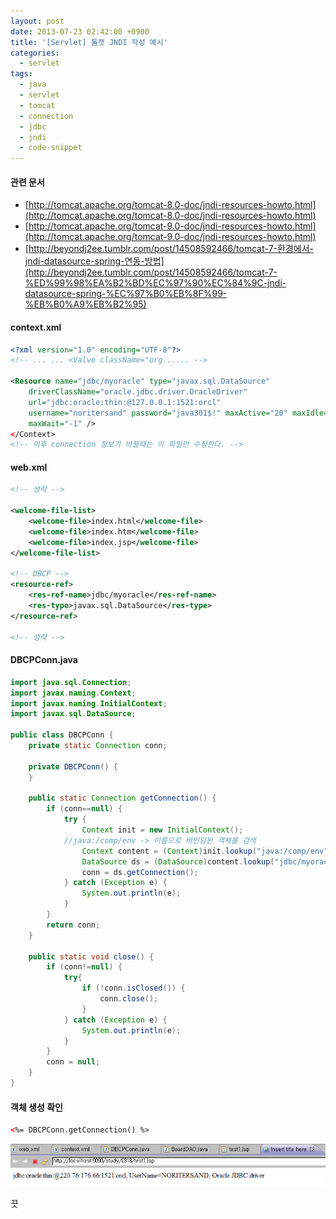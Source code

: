 ```yaml
---
layout: post
date: 2013-07-23 02:42:00 +0900
title: '[Servlet] 톰캣 JNDI 작성 예시'
categories:
  - servlet
tags:
  - java
  - servlet
  - tomcat
  - connection
  - jdbc
  - jndi
  - code-snippet
---
```


#### 관련 문서

- [http://tomcat.apache.org/tomcat-8.0-doc/jndi-resources-howto.html](http://tomcat.apache.org/tomcat-8.0-doc/jndi-resources-howto.html)
- [http://tomcat.apache.org/tomcat-9.0-doc/jndi-resources-howto.html](http://tomcat.apache.org/tomcat-9.0-doc/jndi-resources-howto.html)
- [http://beyondj2ee.tumblr.com/post/14508592466/tomcat-7-환경에서-jndi-datasource-spring-연동-방법](http://beyondj2ee.tumblr.com/post/14508592466/tomcat-7-%ED%99%98%EA%B2%BD%EC%97%90%EC%84%9C-jndi-datasource-spring-%EC%97%B0%EB%8F%99-%EB%B0%A9%EB%B2%95)

#### context.xml

```xml
<?xml version="1.0" encoding="UTF-8"?>
<!-- ... ... <Valve className="org...... -->

<Resource name="jdbc/myoracle" type="javax.sql.DataSource"
    driverClassName="oracle.jdbc.driver.OracleDriver"
    url="jdbc:oracle:thin:@127.0.0.1:1521:orcl"
    username="noritersand" password="java301$!" maxActive="20" maxIdle="10"
    maxWait="-1" />
</Context>
<!-- 이후 connection 정보가 바뀔때는 이 파일만 수정한다. -->
```

#### web.xml

```xml
<!-- 생략 -->

<welcome-file-list>
    <welcome-file>index.html</welcome-file>
    <welcome-file>index.htm</welcome-file>
    <welcome-file>index.jsp</welcome-file>
</welcome-file-list>

<!-- DBCP -->
<resource-ref>
    <res-ref-name>jdbc/myoracle</res-ref-name>
    <res-type>javax.sql.DataSource</res-type>
</resource-ref>

<!-- 생략 -->
```

#### DBCPConn.java

```java
import java.sql.Connection;
import javax.naming.Context;
import javax.naming.InitialContext;
import javax.sql.DataSource;

public class DBCPConn {
    private static Connection conn;

    private DBCPConn() {
    }

    public static Connection getConnection() {
        if (conn==null) {
            try {
                Context init = new InitialContext();
            //java:/comp/env -> 이름으로 바인딩된 객체를 검색
                Context content = (Context)init.lookup("java:/comp/env");
                DataSource ds = (DataSource)content.lookup("jdbc/myoracle");
                conn = ds.getConnection();
            } catch (Exception e) {
                System.out.println(e);
            }
        }
        return conn;
    }

    public static void close() {
        if (conn!=null) {
            try{
                if (!conn.isClosed()) {
                    conn.close();
                }
            } catch (Exception e) {
                System.out.println(e);
            }
        }
        conn = null;
    }
}
```

#### 객체 생성 확인

```xml
<%= DBCPConn.getConnection() %>
```

![](/images/jndi-tomcat-1.png)

끗
